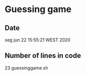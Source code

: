 # Guessing game
## Date
seg jun 22 15:55:21 WEST 2020
## Number of lines in code
23 guessinggame.sh
